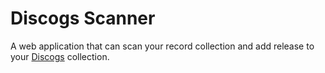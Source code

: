 # Discogs Scanner

A web application that can scan your record collection and add release to your [Discogs](https://www.discogs.com/) collection.